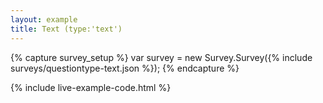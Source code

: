 ```yaml
---
layout: example
title: Text (type:'text')
---
```

{% capture survey_setup %}
var survey = new Survey.Survey({% include surveys/questiontype-text.json %});
{% endcapture %}

{% include live-example-code.html %}
